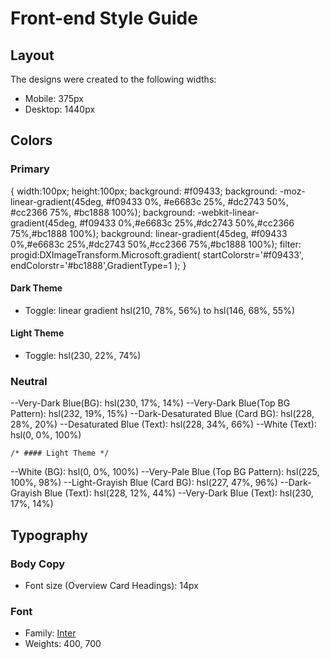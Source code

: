 # Front-end Style Guide

## Layout

The designs were created to the following widths:

- Mobile: 375px
- Desktop: 1440px

## Colors

### Primary
{ width:100px; height:100px;
  background: #f09433; 
background: -moz-linear-gradient(45deg, #f09433 0%, #e6683c 25%, #dc2743 50%, #cc2366 75%, #bc1888 100%); 
background: -webkit-linear-gradient(45deg, #f09433 0%,#e6683c 25%,#dc2743 50%,#cc2366 75%,#bc1888 100%); 
background: linear-gradient(45deg, #f09433 0%,#e6683c 25%,#dc2743 50%,#cc2366 75%,#bc1888 100%); 
filter: progid:DXImageTransform.Microsoft.gradient( startColorstr='#f09433', endColorstr='#bc1888',GradientType=1 );
  }


#### Dark Theme

- Toggle: linear gradient hsl(210, 78%, 56%) to hsl(146, 68%, 55%)

#### Light Theme

- Toggle: hsl(230, 22%, 74%)

### Neutral



--Very-Dark Blue(BG): hsl(230, 17%, 14%)
    --Very-Dark Blue(Top BG Pattern): hsl(232, 19%, 15%)
    --Dark-Desaturated Blue (Card BG): hsl(228, 28%, 20%)
    --Desaturated Blue (Text): hsl(228, 34%, 66%)
    --White (Text): hsl(0, 0%, 100%)

    /* #### Light Theme */

--White (BG): hsl(0, 0%, 100%)
--Very-Pale Blue (Top BG Pattern): hsl(225, 100%, 98%)
--Light-Grayish Blue (Card BG): hsl(227, 47%, 96%)
--Dark-Grayish Blue (Text): hsl(228, 12%, 44%)
--Very-Dark Blue (Text): hsl(230, 17%, 14%)

## Typography

### Body Copy

- Font size (Overview Card Headings): 14px

### Font

- Family: [Inter](https://fonts.google.com/specimen/Inter)
- Weights: 400, 700
